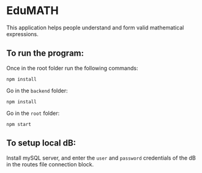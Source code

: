 # EduMATH
This application helps people understand and form valid mathematical expressions.

## To run the program:

Once in the root folder run the following commands:
```
npm install
```
Go in the `backend` folder:
```
npm install
```
Go in the `root` folder:
```
npm start
```

## To setup local dB:
Install mySQL server, and enter the `user` and `password` credentials of the dB in the routes file connection block. 
